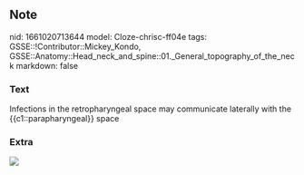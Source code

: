 ## Note
nid: 1661020713644
model: Cloze-chrisc-ff04e
tags: GSSE::!Contributor::Mickey_Kondo, GSSE::Anatomy::Head_neck_and_spine::01._General_topography_of_the_neck
markdown: false

### Text
Infections in the retropharyngeal space may communicate laterally with the {{c1::parapharyngeal}} space

### Extra
<img src="paste-c2255ed3276536db06f93ed6cfee1b50d0f13930.jpg">
